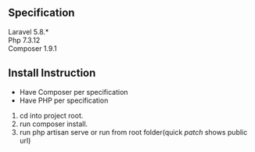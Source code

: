 ##  Specification
Laravel 5.8.*<br>
Php 7.3.12<br>
Composer 1.9.1
##  Install Instruction
* Have Composer per specification<br>
* Have PHP per specification<br>

1) cd into project root.
2) run composer install.
3) run php artisan serve or run from root folder(quick *patch* shows public url)
